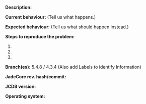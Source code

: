 ﻿[//]: # (***************************************************************)
[//]: # (** DON'T DELETE THIS TEMPLATE ELSE YOUR ISSUE WILL BE CLOSED **)
[//]: # (***************************************************************)

**Description:**

**Current behaviour:** (Tell us what happens.)

**Expected behaviour:** (Tell us what should happen instead.)

**Steps to reproduce the problem:**

1. 
2. 
3. 

**Branch(es):** 5.4.8 / 4.3.4 (Also add Labels to identify Information)

**JadeCore rev. hash/commit:**  

**JCDB version:**  

**Operating system:**  


[//]: # (This template is for problem reports. For other types of report, edit it accordingly.)
[//]: # (If this is a crash report, include the crashlog with https://gist.github.com/)
[//]: # (For fixes containing C++, create a Pull Request.)
